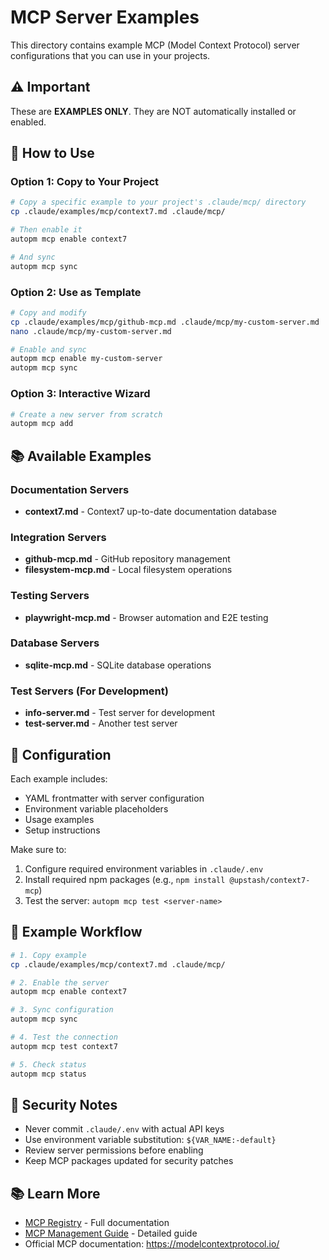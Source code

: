 # MCP Server Examples

This directory contains example MCP (Model Context Protocol) server configurations that you can use in your projects.

## ⚠️ Important

These are **EXAMPLES ONLY**. They are NOT automatically installed or enabled.

## 🚀 How to Use

### Option 1: Copy to Your Project

```bash
# Copy a specific example to your project's .claude/mcp/ directory
cp .claude/examples/mcp/context7.md .claude/mcp/

# Then enable it
autopm mcp enable context7

# And sync
autopm mcp sync
```

### Option 2: Use as Template

```bash
# Copy and modify
cp .claude/examples/mcp/github-mcp.md .claude/mcp/my-custom-server.md
nano .claude/mcp/my-custom-server.md

# Enable and sync
autopm mcp enable my-custom-server
autopm mcp sync
```

### Option 3: Interactive Wizard

```bash
# Create a new server from scratch
autopm mcp add
```

## 📚 Available Examples

### Documentation Servers
- **context7.md** - Context7 up-to-date documentation database

### Integration Servers
- **github-mcp.md** - GitHub repository management
- **filesystem-mcp.md** - Local filesystem operations

### Testing Servers
- **playwright-mcp.md** - Browser automation and E2E testing

### Database Servers
- **sqlite-mcp.md** - SQLite database operations

### Test Servers (For Development)
- **info-server.md** - Test server for development
- **test-server.md** - Another test server

## 🔧 Configuration

Each example includes:
- YAML frontmatter with server configuration
- Environment variable placeholders
- Usage examples
- Setup instructions

Make sure to:
1. Configure required environment variables in `.claude/.env`
2. Install required npm packages (e.g., `npm install @upstash/context7-mcp`)
3. Test the server: `autopm mcp test <server-name>`

## 📝 Example Workflow

```bash
# 1. Copy example
cp .claude/examples/mcp/context7.md .claude/mcp/

# 2. Enable the server
autopm mcp enable context7

# 3. Sync configuration
autopm mcp sync

# 4. Test the connection
autopm mcp test context7

# 5. Check status
autopm mcp status
```

## 🔐 Security Notes

- Never commit `.claude/.env` with actual API keys
- Use environment variable substitution: `${VAR_NAME:-default}`
- Review server permissions before enabling
- Keep MCP packages updated for security patches

## 📚 Learn More

- [MCP Registry](../../mcp/MCP-REGISTRY.md) - Full documentation
- [MCP Management Guide](../../../../docs/MCP-MANAGEMENT-GUIDE.md) - Detailed guide
- Official MCP documentation: https://modelcontextprotocol.io/
